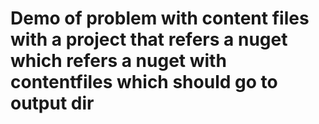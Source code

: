 # Demo of problem with content files with a project that refers a nuget which refers a nuget with contentfiles which should go to output dir

